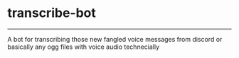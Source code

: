 # transcribe-bot
_______
A bot for transcribing those new fangled voice messages from discord or basically any ogg files with voice audio technecially
